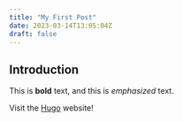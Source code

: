 ```yaml
---
title: "My First Post"
date: 2023-03-14T13:05:04Z
draft: false
---
```


## Introduction

This is **bold** text, and this is *emphasized* text.

Visit the [Hugo](https://gohugo.io) website!